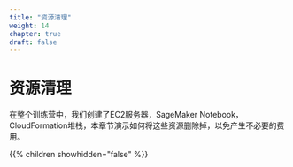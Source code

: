 ```yaml
---
title: "资源清理"
weight: 14
chapter: true
draft: false
---
```


#        资源清理      

在整个训练营中，我们创建了EC2服务器，SageMaker Notebook，CloudFormation堆栈，本章节演示如何将这些资源删除掉，以免产生不必要的费用。


{{% children showhidden="false" %}}
